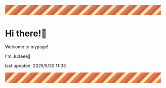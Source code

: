 <!-- Header image -->
<img src="./pokemon/pokemon_23.png" width="1000">

# Hi there!👋

Welcome to mypage!

I'm Judeee🐷

last updated: 2025/5/30 11:03

<!-- Footer image -->
<img src="./pokemon/pokemon_23.png" width="1000">

